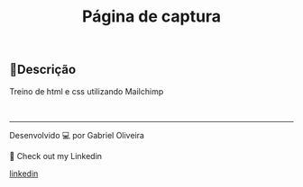 



  
  <h1 align='center'> Página de captura </h1>

  <br> 
  
  
## 📝Descrição  
<p> 
    Treino de html e css utilizando Mailchimp
</p><br>


---



Desenvolvido 💻 por Gabriel Oliveira


 👋 Check out my Linkedin


  [ linkedin ](https://www.linkedin.com/in/gabriel-oliveira97/) 
  




​		


